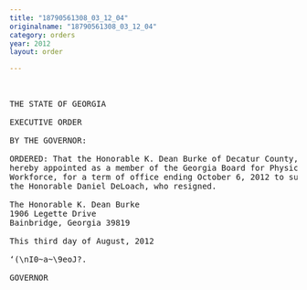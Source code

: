 ```yaml
---
title: "18790561308_03_12_04"
originalname: "18790561308_03_12_04"
category: orders
year: 2012
layout: order

---
```

<pre>
 

THE STATE OF GEORGIA

EXECUTIVE ORDER

BY THE GOVERNOR:

ORDERED: That the Honorable K. Dean Burke of Decatur County, Georgia, is
hereby appointed as a member of the Georgia Board for Physician
Workforce, for a term of office ending October 6, 2012 to succeed
the Honorable Daniel DeLoach, who resigned.

The Honorable K. Dean Burke
1906 Legette Drive
Bainbridge, Georgia 39819

This third day of August, 2012

‘(\nI0~a~\9eoJ?.

GOVERNOR

</pre>
